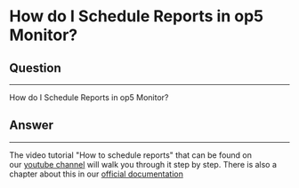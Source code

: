 # How do I Schedule Reports in op5 Monitor?

## Question

* * * * *

How do I Schedule Reports in op5 Monitor?

## Answer

* * * * *

The video tutorial "How to schedule reports" that can be found on our [youtube channel](http://www.youtube.com/user/op5video) will walk you through it step by step. There is also a chapter about this in our [official documentation](http://www.op5.com/manuals/index.html#page/op5_Monitor_User_Manual/07_Reporting.html#ww1220068)

